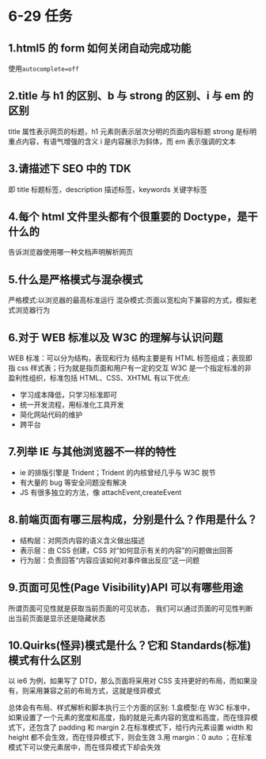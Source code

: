 # 6-29 任务

## 1.html5 的 form 如何关闭自动完成功能

使用`autocomplete=off`

## 2.title 与 h1 的区别、b 与 strong 的区别、i 与 em 的区别

title 属性表示网页的标题，h1 元素则表示层次分明的页面内容标题
strong 是标明重点内容，有语气增强的含义
i 是内容展示为斜体，而 em 表示强调的文本

## 3.请描述下 SEO 中的 TDK

即 title 标题标签，description 描述标签，keywords 关键字标签

## 4.每个 html 文件里头都有个很重要的 Doctype，是干什么的

告诉浏览器使用哪一种文档声明解析网页

## 5.什么是严格模式与混杂模式

严格模式:以浏览器的最高标准运行
混杂模式:页面以宽松向下兼容的方式，模拟老式浏览器行为

## 6.对于 WEB 标准以及 W3C 的理解与认识问题

WEB 标准：可以分为结构，表现和行为
结构主要是有 HTML 标签组成；表现即指 css 样式表；行为就是指页面和用户有一定的交互
W3C 是一个指定标准的非盈利性组织，标准包括 HTML、CSS、XHTML
有以下优点:

- 学习成本降低，只学习标准即可
- 统一开发流程，用标准化工具开发
- 简化网站代码的维护
- 跨平台

## 7.列举 IE 与其他浏览器不一样的特性

- ie 的排版引擎是 Trident；Trident 的内核曾经几乎与 W3C 脱节
- 有大量的 bug 等安全问题没有解决
- JS 有很多独立的方法，像 attachEvent,createEvent

## 8.前端页面有哪三层构成，分别是什么？作用是什么？

- 结构层：对网页内容的语义含义做出描述
- 表示层：由 CSS 创建，CSS 对“如何显示有关的内容”的问题做出回答
- 行为层：负责回答“内容应该如何对事件做出反应”这一问题

## 9.页面可见性(Page Visibility)API 可以有哪些用途

所谓页面可见性就是获取当前页面的可见状态，
我们可以通过页面的可见性判断出当前页面是显示还是隐藏状态

## 10.Quirks(怪异)模式是什么？它和 Standards(标准)模式有什么区别

以 ie6 为例，如果写了 DTD，那么页面将采用对 CSS 支持更好的布局，而如果没有，则采用兼容之前的布局方式，这就是怪异模式

总体会有布局、样式解析和脚本执行三个方面的区别: 1.盒模型:在 W3C 标准中，如果设置了一个元素的宽度和高度，指的就是元素内容的宽度和高度，而在怪异模式下，还包含了 padding 和 margin 2.在标准模式下，给行内元素设置 width 和 height 都不会生效，而在怪异模式下，则会生效 3.用 margin：0 auto ；在标准模式下可以使元素居中，而在怪异模式下却会失效
